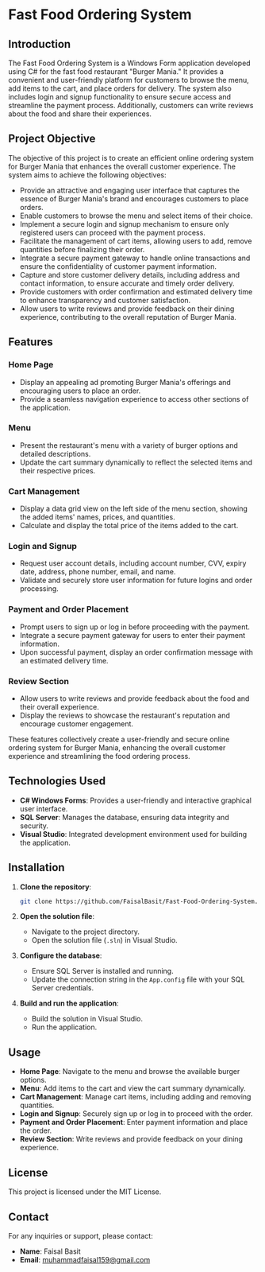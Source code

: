 # Fast Food Ordering System

## Introduction

The Fast Food Ordering System is a Windows Form application developed using C# for the fast food restaurant "Burger Mania." It provides a convenient and user-friendly platform for customers to browse the menu, add items to the cart, and place orders for delivery. The system also includes login and signup functionality to ensure secure access and streamline the payment process. Additionally, customers can write reviews about the food and share their experiences.

## Project Objective

The objective of this project is to create an efficient online ordering system for Burger Mania that enhances the overall customer experience. The system aims to achieve the following objectives:

- Provide an attractive and engaging user interface that captures the essence of Burger Mania's brand and encourages customers to place orders.
- Enable customers to browse the menu and select items of their choice.
- Implement a secure login and signup mechanism to ensure only registered users can proceed with the payment process.
- Facilitate the management of cart items, allowing users to add, remove quantities before finalizing their order.
- Integrate a secure payment gateway to handle online transactions and ensure the confidentiality of customer payment information.
- Capture and store customer delivery details, including address and contact information, to ensure accurate and timely order delivery.
- Provide customers with order confirmation and estimated delivery time to enhance transparency and customer satisfaction.
- Allow users to write reviews and provide feedback on their dining experience, contributing to the overall reputation of Burger Mania.

## Features

### Home Page

- Display an appealing ad promoting Burger Mania's offerings and encouraging users to place an order.
- Provide a seamless navigation experience to access other sections of the application.

### Menu

- Present the restaurant's menu with a variety of burger options and detailed descriptions.
- Update the cart summary dynamically to reflect the selected items and their respective prices.

### Cart Management

- Display a data grid view on the left side of the menu section, showing the added items' names, prices, and quantities.
- Calculate and display the total price of the items added to the cart.

### Login and Signup

- Request user account details, including account number, CVV, expiry date, address, phone number, email, and name.
- Validate and securely store user information for future logins and order processing.

### Payment and Order Placement

- Prompt users to sign up or log in before proceeding with the payment.
- Integrate a secure payment gateway for users to enter their payment information.
- Upon successful payment, display an order confirmation message with an estimated delivery time.

### Review Section

- Allow users to write reviews and provide feedback about the food and their overall experience.
- Display the reviews to showcase the restaurant's reputation and encourage customer engagement.

These features collectively create a user-friendly and secure online ordering system for Burger Mania, enhancing the overall customer experience and streamlining the food ordering process.

## Technologies Used

- **C# Windows Forms**: Provides a user-friendly and interactive graphical user interface.
- **SQL Server**: Manages the database, ensuring data integrity and security.
- **Visual Studio**: Integrated development environment used for building the application.

## Installation

1. **Clone the repository**:
   ```bash
   git clone https://github.com/FaisalBasit/Fast-Food-Ordering-System.git
   ```

2. **Open the solution file**:
   - Navigate to the project directory.
   - Open the solution file (`.sln`) in Visual Studio.

3. **Configure the database**:
   - Ensure SQL Server is installed and running.
   - Update the connection string in the `App.config` file with your SQL Server credentials.

4. **Build and run the application**:
   - Build the solution in Visual Studio.
   - Run the application.

## Usage

- **Home Page**: Navigate to the menu and browse the available burger options.
- **Menu**: Add items to the cart and view the cart summary dynamically.
- **Cart Management**: Manage cart items, including adding and removing quantities.
- **Login and Signup**: Securely sign up or log in to proceed with the order.
- **Payment and Order Placement**: Enter payment information and place the order.
- **Review Section**: Write reviews and provide feedback on your dining experience.

## License

This project is licensed under the MIT License. 

## Contact

For any inquiries or support, please contact:

- **Name**: Faisal Basit
- **Email**: muhammadfaisal159@gmail.com
